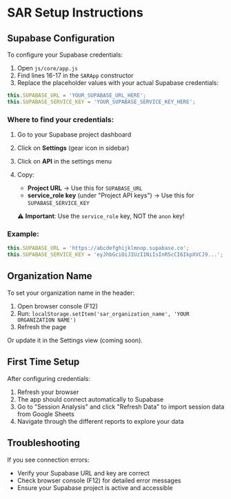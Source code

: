 # SAR Setup Instructions

## Supabase Configuration

To configure your Supabase credentials:

1. Open `js/core/app.js`
2. Find lines 16-17 in the `SARApp` constructor
3. Replace the placeholder values with your actual Supabase credentials:

```javascript
this.SUPABASE_URL = 'YOUR_SUPABASE_URL_HERE';
this.SUPABASE_SERVICE_KEY = 'YOUR_SUPABASE_SERVICE_KEY_HERE';
```

### Where to find your credentials:

1. Go to your Supabase project dashboard
2. Click on **Settings** (gear icon in sidebar)
3. Click on **API** in the settings menu
4. Copy:
   - **Project URL** → Use this for `SUPABASE_URL`
   - **service_role key** (under "Project API keys") → Use this for `SUPABASE_SERVICE_KEY`

   ⚠️ **Important**: Use the `service_role` key, NOT the `anon` key!

### Example:

```javascript
this.SUPABASE_URL = 'https://abcdefghijklmnop.supabase.co';
this.SUPABASE_SERVICE_KEY = 'eyJhbGciOiJIUzI1NiIsInR5cCI6IkpXVCJ9...';
```

## Organization Name

To set your organization name in the header:

1. Open browser console (F12)
2. Run: `localStorage.setItem('sar_organization_name', 'YOUR ORGANIZATION NAME')`
3. Refresh the page

Or update it in the Settings view (coming soon).

## First Time Setup

After configuring credentials:

1. Refresh your browser
2. The app should connect automatically to Supabase
3. Go to "Session Analysis" and click "Refresh Data" to import session data from Google Sheets
4. Navigate through the different reports to explore your data

## Troubleshooting

If you see connection errors:
- Verify your Supabase URL and key are correct
- Check browser console (F12) for detailed error messages
- Ensure your Supabase project is active and accessible
